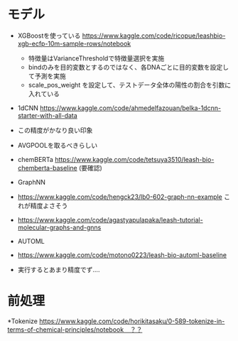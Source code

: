 # モデル

* XGBoostを使っている https://www.kaggle.com/code/ricopue/leashbio-xgb-ecfp-10m-sample-rows/notebook  
  * 特徴量はVarianceThresholdで特徴量選択を実施
  * bindのみを目的変数とするのではなく、各DNAごとに目的変数を設定して予測を実施
  * scale_pos_weight を設定して、テストデータ全体の陽性の割合を引数に入れている

* 1dCNN https://www.kaggle.com/code/ahmedelfazouan/belka-1dcnn-starter-with-all-data
 * この精度がかなり良い印象
 * AVGPOOLを取るべきらしい

* chemBERTa https://www.kaggle.com/code/tetsuya3510/leash-bio-chemberta-baseline (要確認)

* GraphNN
 *  https://www.kaggle.com/code/hengck23/lb0-602-graph-nn-example これが精度よさそう
 * https://www.kaggle.com/code/agastyapulapaka/leash-tutorial-molecular-graphs-and-gnns

* AUTOML
 * https://www.kaggle.com/code/motono0223/leash-bio-automl-baseline
 * 実行するとあまり精度でず....



# 前処理
*Tokenize https://www.kaggle.com/code/horikitasaku/0-589-tokenize-in-terms-of-chemical-principles/notebook　？？
